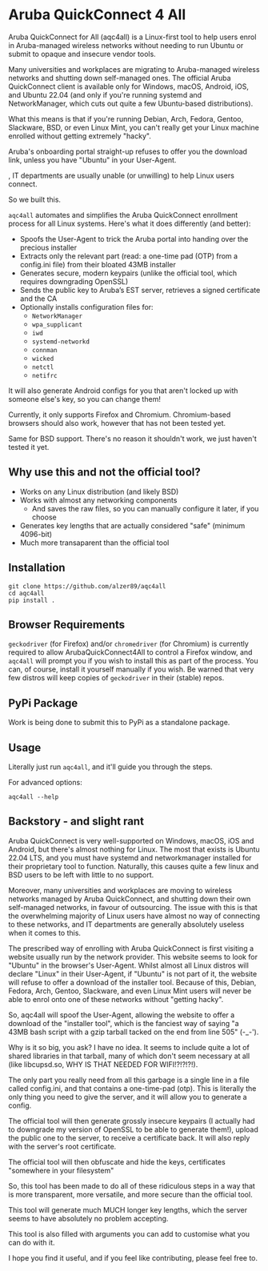 # Aruba QuickConnect 4 All
Aruba QuickConnect for All (aqc4all) is a Linux-first tool to help users enrol in Aruba-managed wireless networks without needing to run Ubuntu or submit to opaque and insecure vendor tools.

Many universities and workplaces are migrating to Aruba-managed wireless networks and shutting down self-managed ones. The official Aruba QuickConnect client is available only for Windows, macOS, Android, iOS, and Ubuntu 22.04 (and only if you're running systemd and NetworkManager, which cuts out quite a few Ubuntu-based distributions).

What this means is that if you're running Debian, Arch, Fedora, Gentoo, Slackware, BSD, or even Linux Mint, you can't really get your Linux machine enrolled without getting extremely "hacky". 

Aruba's onboarding portal straight-up refuses to offer you the download link, unless you have "Ubuntu" in your User-Agent.

, IT departments are usually unable (or unwilling) to help Linux users connect.

So we built this.


`aqc4all` automates and simplifies the Aruba QuickConnect enrollment process for all Linux systems. Here's what it does differently (and better):
- Spoofs the User-Agent to trick the Aruba portal into handing over the precious installer
- Extracts only the relevant part (read: a one-time pad (OTP) from a config.ini file) from their bloated 43MB installer
- Generates secure, modern keypairs (unlike the official tool, which requires downgrading OpenSSL)
- Sends the public key to Aruba’s EST server, retrieves a signed certificate and the CA
- Optionally installs configuration files for:
    - `NetworkManager`
    - `wpa_supplicant`
    - `iwd`
    - `systemd-networkd`
    - `connman`
    - `wicked`
    - `netctl`
    - `netifrc`

It will also generate Android configs for you that aren't locked up with someone else's key, so you can change them!

Currently, it only supports Firefox and Chromium.  Chromium-based browsers should also work, however that has not been tested yet.  

Same for BSD support.  There's no reason it shouldn't work, we just haven't tested it yet.

## Why use this and not the official tool?
- Works on any Linux distribution (and likely BSD)
- Works with almost any networking components
   - And saves the raw files, so you can manually configure it later, if you choose
- Generates key lengths that are actually considered "safe" (minimum 4096-bit)
- Much more transaparent than the official tool

## Installation
```
git clone https://github.com/alzer89/aqc4all
cd aqc4all
pip install .
```

## Browser Requirements
`geckodriver` (for Firefox) and/or `chromedriver` (for Chromium) is currently required to allow ArubaQuickConnect4All to control a Firefox window, and `aqc4all` will prompt you if you wish to install this as part of the process.  You can, of course, install it yourself manually if you wish.  Be warned that very few distros will keep copies of `geckodriver` in their (stable) repos.

## PyPi Package
Work is being done to submit this to PyPi as a standalone package.

## Usage
Literally just run `aqc4all`, and it'll guide you through the steps. 

For advanced options:
```
aqc4all --help
```


## Backstory - and slight rant
Aruba QuickConnect is very well-supported on Windows, macOS, iOS and Android, but there's almost nothing for Linux.  The most that exists is Ubuntu 22.04 LTS, and you must have systemd and networkmanager installed for their proprietary tool to function.  Naturally, this causes quite a few linux and BSD users to be left with little to no support.  

Moreover, many universities and workplaces are moving to wireless networks managed by Aruba QuickConnect, and shutting down their own self-managed networks, in favour of outsourcing.  The issue with this is that the overwhelming majority of Linux users have almost no way of connecting to these networks, and IT departments are generally absolutely useless when it comes to this.  

The prescribed way of enrolling with Aruba QuickConnect is first visiting a website usually run by the network provider.  This website seems to look for "Ubuntu" in the browser's User-Agent.  Whilst almost all Linux distros will declare "Linux" in their User-Agent, if "Ubuntu" is not part of it, the website will refuse to offer a download of the installer tool.  Because of this, Debian, Fedora, Arch, Gentoo, Slackware, and even Linux Mint users will never be able to enrol onto one of these networks without "getting hacky".  

So, aqc4all will spoof the User-Agent, allowing the website to offer a download of the "installer tool", which is the fanciest way of saying "a 43MB bash script with a gzip tarball tacked on the end from line 505" (-_-').  

Why is it so big, you ask?  I have no idea.  It seems to include quite a lot of shared libraries in that tarball, many of which don't seem necessary at all (like libcupsd.so, WHY IS THAT NEEDED FOR WIFI!?!?!?!).

The only part you really need from all this garbage is a single line in a file called config.ini, and that contains a one-time-pad (otp).  This is literally the only thing you need to give the server, and it will allow you to generate a config.  

The official tool will then generate grossly insecure keypairs (I actually had to downgrade my version of OpenSSL to be able to generate them!), upload the public one to the server, to receive a certificate back.  It will also reply with the server's root certificate.  

The official tool will then obfuscate and hide the keys, certificates "somewhere in your filesystem"

So, this tool has been made to do all of these ridiculous steps in a way that is more transparent, more versatile, and more secure than the official tool.  

This tool will generate much MUCH longer key lengths, which the server seems to have absolutely no problem accepting.  

This tool is also filled with arguments you can add to customise what you can do with it.  

I hope you find it useful, and if you feel like contributing, please feel free to.  
